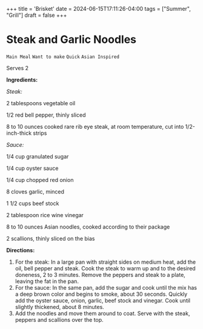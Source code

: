 +++
title = 'Brisket'
date = 2024-06-15T17:11:26-04:00
tags = ["Summer", "Grill"]
draft = false
+++
# Steak and Garlic Noodles

`Main Meal` `Want to make` `Quick` `Asian Inspired`

Serves 2

**Ingredients:**

_Steak:_

2 tablespoons vegetable oil

1/2 red bell pepper, thinly sliced

8 to 10 ounces cooked rare rib eye steak, at room temperature, cut into 1/2-inch-thick strips

_Sauce:_

1/4 cup granulated sugar

1/4 cup oyster sauce

1/4 cup chopped red onion

8 cloves garlic, minced

1 1/2 cups beef stock

2 tablespoon rice wine vinegar

8 to 10 ounces Asian noodles, cooked according to their package

2 scallions, thinly sliced on the bias

**Directions:**

1. For the steak: In a large pan with straight sides on medium heat, add the oil, bell pepper and steak. Cook the steak to warm up and to the desired doneness, 2 to 3 minutes. Remove the peppers and steak to a plate, leaving the fat in the pan.
2. For the sauce: In the same pan, add the sugar and cook until the mix has a deep brown color and begins to smoke, about 30 seconds. Quickly add the oyster sauce, onion, garlic, beef stock and vinegar. Cook until slightly thickened, about 8 minutes.
3. Add the noodles and move them around to coat. Serve with the steak, peppers and scallions over the top.
